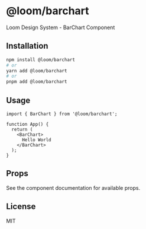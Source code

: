 # @loom/barchart

Loom Design System - BarChart Component

## Installation

```bash
npm install @loom/barchart
# or
yarn add @loom/barchart
# or
pnpm add @loom/barchart
```

## Usage

```tsx
import { BarChart } from '@loom/barchart';

function App() {
  return (
    <BarChart>
      Hello World
    </BarChart>
  );
}
```

## Props

See the component documentation for available props.

## License

MIT
